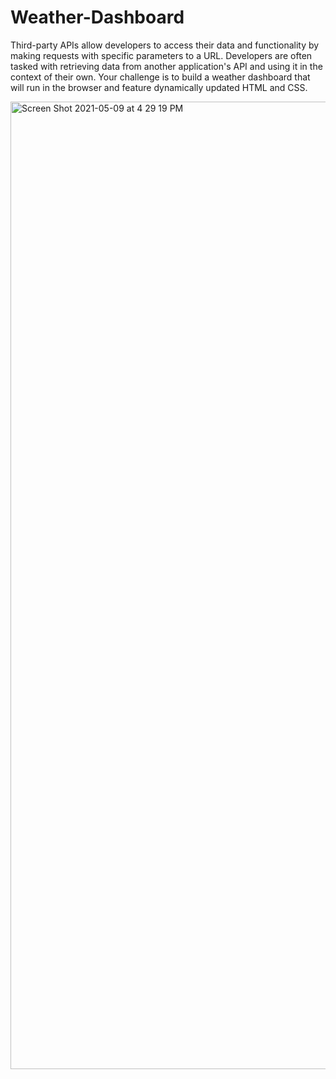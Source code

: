 # Weather-Dashboard

Third-party APIs allow developers to access their data and functionality by making requests with specific parameters to a URL. Developers are often tasked with retrieving data from another application's API and using it in the context of their own. Your challenge is to build a weather dashboard that will run in the browser and feature dynamically updated HTML and CSS.


<img width="1548" alt="Screen Shot 2021-05-09 at 4 29 19 PM" src="https://user-images.githubusercontent.com/79070269/117586042-bf640500-b0e3-11eb-892e-d2b975871a56.png">
